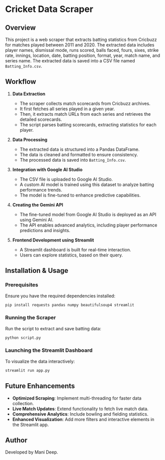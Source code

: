 # Cricket Data Scraper  

## Overview  

This project is a web scraper that extracts batting statistics from Cricbuzz for matches played between 2011 and 2020. The extracted data includes player names, dismissal mode, runs scored, balls faced, fours, sixes, strike rate, innings, location, date, batting position, format, year, match name, and series name. The extracted data is saved into a CSV file named `Batting_Info.csv`.  

## Workflow  

1. **Data Extraction**  
   - The scraper collects match scorecards from Cricbuzz archives.  
   - It first fetches all series played in a given year.  
   - Then, it extracts match URLs from each series and retrieves the detailed scorecards.  
   - The script parses batting scorecards, extracting statistics for each player.  

2. **Data Processing**  
   - The extracted data is structured into a Pandas DataFrame.  
   - The data is cleaned and formatted to ensure consistency.  
   - The processed data is saved into `Batting_Info.csv`.  

3. **Integration with Google AI Studio**  
   - The CSV file is uploaded to Google AI Studio.  
   - A custom AI model is trained using this dataset to analyze batting performance trends.  
   - The model is fine-tuned to enhance predictive capabilities.  

4. **Creating the Gemini API**  
   - The fine-tuned model from Google AI Studio is deployed as an API using Gemini AI.  
   - The API enables advanced analytics, including player performance predictions and insights.  

5. **Frontend Development using Streamlit**  
   - A Streamlit dashboard is built for real-time interaction.  
   - Users can explore statistics, based on their query.  

## Installation & Usage  

### **Prerequisites**  
Ensure you have the required dependencies installed:  

```bash
pip install requests pandas numpy beautifulsoup4 streamlit
```  

### **Running the Scraper**  
Run the script to extract and save batting data:  

```bash
python script.py
```  

### **Launching the Streamlit Dashboard**  
To visualize the data interactively:  

```bash
streamlit run app.py
```  

## Future Enhancements  

- **Optimized Scraping**: Implement multi-threading for faster data collection.  
- **Live Match Updates**: Extend functionality to fetch live match data.  
- **Comprehensive Analytics**: Include bowling and fielding statistics.  
- **Enhanced Visualization**: Add more filters and interactive elements in the Streamlit app.  

## Author  

Developed by Mani Deep.
